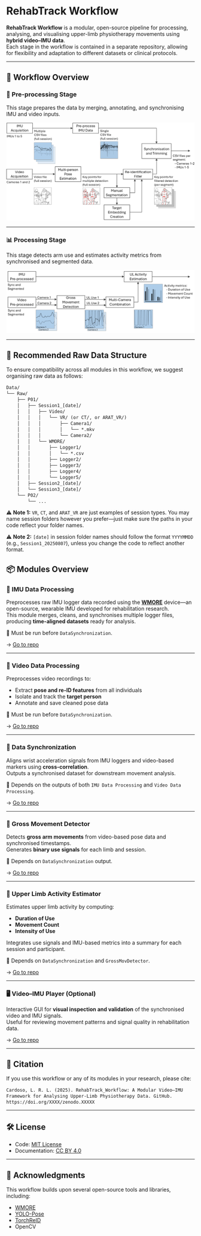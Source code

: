 # RehabTrack Workflow

**RehabTrack Workflow** is a modular, open-source pipeline for processing, analysing, and visualising upper-limb physiotherapy movements using **hybrid video–IMU data**.  
Each stage in the workflow is contained in a separate repository, allowing for flexibility and adaptation to different datasets or clinical protocols.

---

## 🧭 Workflow Overview

### 🔧 Pre-processing Stage

This stage prepares the data by merging, annotating, and synchronising IMU and video inputs.

![Pre-processing Pipeline](./Pre_Processing_Pipeline.png)

---

### 📊 Processing Stage

This stage detects arm use and estimates activity metrics from synchronised and segmented data.

![Processing Pipeline](./Processing_Pipeline.png)

---

## 📁 Recommended Raw Data Structure

To ensure compatibility across all modules in this workflow, we suggest organising raw data as follows:

```
Data/
└── Raw/
    ├── P01/
    │   ├── Session1_[date]/
    │   │   ├── Video/
    │   │   │   └── VR/ (or CT/, or ARAT_VR/)
    │   │   │       ├── Camera1/
    │   │   │       │   └── *.mkv
    │   │   │       └── Camera2/
    │   │   └── WMORE/
    │   │       ├── Logger1/
    │   │       │   └── *.csv
    │   │       ├── Logger2/
    │   │       ├── Logger3/
    │   │       ├── Logger4/
    │   │       └── Logger5/
    │   ├── Session2_[date]/
    │   └── Session3_[date]/
    └── P02/
        └── ...
```

⚠️ **Note 1:** `VR`, `CT`, and `ARAT_VR` are just examples of session types. You may name session folders however you prefer—just make sure the paths in your code reflect your folder names.

⚠️ **Note 2:** `[date]` in session folder names should follow the format `YYYYMMDD` (e.g., `Session1_20250807`), unless you change the code to reflect another format.

## 📦 Modules Overview

### 🔹 IMU Data Processing
Preprocesses raw IMU logger data recorded using the **[WMORE](https://github.com/NeuroRehack/WMORE)** device—an open-source, wearable IMU developed for rehabilitation research.  
This module merges, cleans, and synchronises multiple logger files, producing **time-aligned datasets** ready for analysis.

📍 Must be run before `DataSynchronization`.

→ [Go to repo](https://github.com/lrlcardoso/IMU_Data_Processing)

---

### 🔹 Video Data Processing
Preprocesses video recordings to:
- Extract **pose and re-ID features** from all individuals
- Isolate and track the **target person**
- Annotate and save cleaned pose data  

📍 Must be run before `DataSynchronization`.

→ [Go to repo](https://github.com/lrlcardoso/VideoDataProcessing)

---

### 🔹 Data Synchronization
Aligns wrist acceleration signals from IMU loggers and video-based markers using **cross-correlation**.  
Outputs a synchronised dataset for downstream movement analysis.

📍 Depends on the outputs of both `IMU Data Processing` and `Video Data Processing`.

→ [Go to repo](https://github.com/lrlcardoso/DataSynchronization)

---

### 🔹 Gross Movement Detector
Detects **gross arm movements** from video-based pose data and synchronised timestamps.  
Generates **binary use signals** for each limb and session.

📍 Depends on `DataSynchronization` output.

→ [Go to repo](https://github.com/lrlcardoso/GrossMovDetector)

---

### 🔹 Upper Limb Activity Estimator
Estimates upper limb activity by computing:
- **Duration of Use**
- **Movement Count**
- **Intensity of Use**  

Integrates use signals and IMU-based metrics into a summary for each session and participant.

📍 Depends on `DataSynchronization` and `GrossMovDetector`.

→ [Go to repo](https://github.com/lrlcardoso/ULActivityEstimator)

---

### 🖥️ Video–IMU Player (Optional)
Interactive GUI for **visual inspection and validation** of the synchronised video and IMU signals.  
Useful for reviewing movement patterns and signal quality in rehabilitation data.

→ [Go to repo](https://github.com/lrlcardoso/Video-IMU_Viewer)

---

## 📝 Citation

If you use this workflow or any of its modules in your research, please cite:

```
Cardoso, L. R. L. (2025). RehabTrack_Workflow: A Modular Video–IMU Framework for Analysing Upper-Limb Physiotherapy Data. GitHub. https://doi.org/XXXX/zenodo.XXXXX
```

---

## 🛠 License

- Code: [MIT License](LICENSE)
- Documentation: [CC BY 4.0](LICENSE-docs)

---

## 🤝 Acknowledgments

This workflow builds upon several open-source tools and libraries, including:

- [WMORE](https://github.com/NeuroRehack/WMORE)
- [YOLO-Pose](https://github.com/itsyb/YOLOv7-Pose)  
- [TorchReID](https://github.com/KaiyangZhou/deep-person-reid)  
- OpenCV
